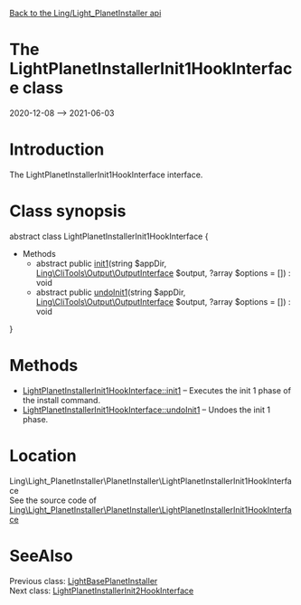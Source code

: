 [Back to the Ling/Light_PlanetInstaller api](https://github.com/lingtalfi/Light_PlanetInstaller/blob/master/doc/api/Ling/Light_PlanetInstaller.md)



The LightPlanetInstallerInit1HookInterface class
================
2020-12-08 --> 2021-06-03






Introduction
============

The LightPlanetInstallerInit1HookInterface interface.



Class synopsis
==============


abstract class <span class="pl-k">LightPlanetInstallerInit1HookInterface</span>  {

- Methods
    - abstract public [init1](https://github.com/lingtalfi/Light_PlanetInstaller/blob/master/doc/api/Ling/Light_PlanetInstaller/PlanetInstaller/LightPlanetInstallerInit1HookInterface/init1.md)(string $appDir, [Ling\CliTools\Output\OutputInterface](https://github.com/lingtalfi/CliTools/blob/master/doc/api/Ling/CliTools/Output/OutputInterface.md) $output, ?array $options = []) : void
    - abstract public [undoInit1](https://github.com/lingtalfi/Light_PlanetInstaller/blob/master/doc/api/Ling/Light_PlanetInstaller/PlanetInstaller/LightPlanetInstallerInit1HookInterface/undoInit1.md)(string $appDir, [Ling\CliTools\Output\OutputInterface](https://github.com/lingtalfi/CliTools/blob/master/doc/api/Ling/CliTools/Output/OutputInterface.md) $output, ?array $options = []) : void

}






Methods
==============

- [LightPlanetInstallerInit1HookInterface::init1](https://github.com/lingtalfi/Light_PlanetInstaller/blob/master/doc/api/Ling/Light_PlanetInstaller/PlanetInstaller/LightPlanetInstallerInit1HookInterface/init1.md) &ndash; Executes the init 1 phase of the install command.
- [LightPlanetInstallerInit1HookInterface::undoInit1](https://github.com/lingtalfi/Light_PlanetInstaller/blob/master/doc/api/Ling/Light_PlanetInstaller/PlanetInstaller/LightPlanetInstallerInit1HookInterface/undoInit1.md) &ndash; Undoes the init 1 phase.





Location
=============
Ling\Light_PlanetInstaller\PlanetInstaller\LightPlanetInstallerInit1HookInterface<br>
See the source code of [Ling\Light_PlanetInstaller\PlanetInstaller\LightPlanetInstallerInit1HookInterface](https://github.com/lingtalfi/Light_PlanetInstaller/blob/master/PlanetInstaller/LightPlanetInstallerInit1HookInterface.php)



SeeAlso
==============
Previous class: [LightBasePlanetInstaller](https://github.com/lingtalfi/Light_PlanetInstaller/blob/master/doc/api/Ling/Light_PlanetInstaller/PlanetInstaller/LightBasePlanetInstaller.md)<br>Next class: [LightPlanetInstallerInit2HookInterface](https://github.com/lingtalfi/Light_PlanetInstaller/blob/master/doc/api/Ling/Light_PlanetInstaller/PlanetInstaller/LightPlanetInstallerInit2HookInterface.md)<br>
